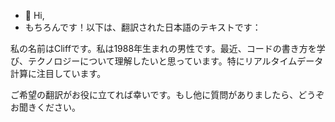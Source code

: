 - 👋 Hi,
-  もちろんです！以下は、翻訳された日本語のテキストです：

私の名前はCliffです。私は1988年生まれの男性です。最近、コードの書き方を学び、テクノロジーについて理解したいと思っています。特にリアルタイムデータ計算に注目しています。

ご希望の翻訳がお役に立てれば幸いです。もし他に質問がありましたら、どうぞお聞きください。

<!---
Cliff57/Cliff57 is a ✨ special ✨ repository because its `README.md` (this file) appears on your GitHub profile.
You can click the Preview link to take a look at your changes.
--->
